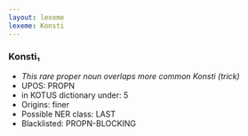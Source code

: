 ```yaml
---
layout: lexeme
lexeme: Konsti
---
```


###  Konsti₁

* _This rare proper noun overlaps more common *Konsti* (trick)_
* UPOS:  PROPN
* in KOTUS dictionary under:  5
* Origins: finer 
* Possible NER class:  LAST
* Blacklisted:  PROPN-BLOCKING

